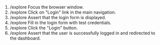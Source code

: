 1. /explore Focus the browser window.
2. /explore Click on "Login" link in the main navigation.
3. /explore Assert that the login form is displayed.
4. /explore Fill in the login form with test credentials.
5. /explore Click the "Login" button.
6. /explore Assert that the user is successfully logged in and redirected to the dashboard.